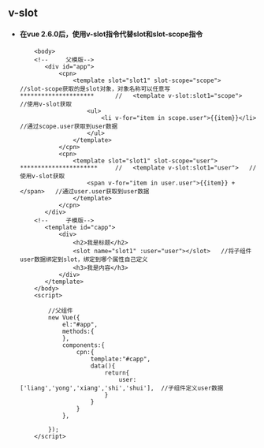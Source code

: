 ## v-slot
  - #### 在vue 2.6.0后，使用v-slot指令代替slot和slot-scope指令
  
   	      	<body>
			<!--     父模版-->
			   <div id="app">
			       <cpn>
			           <template slot="slot1" slot-scope="scope">     //slot-scope获取的是slot对象，对象名称可以任意写
        *********************      //   <template v-slot:slot1="scope">   //使用v-slot获取
			               <ul>
			                   <li v-for="item in scope.user">{{item}}</li>   //通过scope.user获取到user数据
			               </ul>
			           </template>
			       </cpn>
			       <cpn>
			           <template slot="slot1" slot-scope="user">
        **********************     //   <template v-slot:slot1="user">   //使用v-slot获取
			               <span v-for="item in user.user">{{item}} + </span>   //通过user.user获取到user数据
			           </template>
			       </cpn>
			   </div>
			<!--     子模版-->
			   <template id="capp">
			       <div>
			           <h2>我是标题</h2>
			           <slot name="slot1" :user="user"></slot>   //将子组件user数据绑定到slot，绑定到哪个属性自己定义
			           <h3>我是内容</h3>
			       </div>
			   </template>
			</body>
			<script>
			
			    //父组件
			    new Vue({
			        el:"#app",
			        methods:{
			        },
			        components:{
			            cpn:{
			                template:"#capp",
			                data(){
			                    return{
			                        user:['liang','yong','xiang','shi','shui'],  //子组件定义user数据
			                    }
			                }
			            }
			        },
			
			    });
			</script>